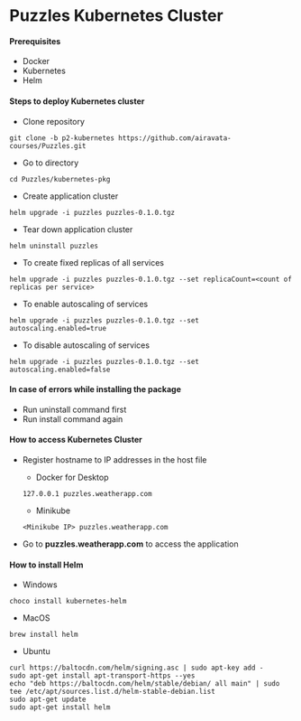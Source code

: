 # Puzzles Kubernetes Cluster

#### Prerequisites
- Docker
- Kubernetes
- Helm

#### Steps to deploy Kubernetes cluster
- Clone repository
```
git clone -b p2-kubernetes https://github.com/airavata-courses/Puzzles.git
```

- Go to directory
```
cd Puzzles/kubernetes-pkg
```

- Create application cluster
```
helm upgrade -i puzzles puzzles-0.1.0.tgz
```

- Tear down application cluster
```
helm uninstall puzzles
```

- To create fixed replicas of all services
```
helm upgrade -i puzzles puzzles-0.1.0.tgz --set replicaCount=<count of replicas per service>
```

- To enable autoscaling of services
```
helm upgrade -i puzzles puzzles-0.1.0.tgz --set autoscaling.enabled=true
```

- To disable autoscaling of services
```
helm upgrade -i puzzles puzzles-0.1.0.tgz --set autoscaling.enabled=false
```

#### In case of errors while installing the package
- Run uninstall command first
- Run install command again

#### How to access Kubernetes Cluster
- Register hostname to IP addresses in the host file 
  - Docker for Desktop
  ```
  127.0.0.1 puzzles.weatherapp.com
  ```

  - Minikube
  ```
  <Minikube IP> puzzles.weatherapp.com
  ```

- Go to **puzzles.weatherapp.com** to access the application

#### How to install Helm
- Windows 
```
choco install kubernetes-helm
```

- MacOS
```
brew install helm
```

- Ubuntu
```
curl https://baltocdn.com/helm/signing.asc | sudo apt-key add -
sudo apt-get install apt-transport-https --yes
echo "deb https://baltocdn.com/helm/stable/debian/ all main" | sudo tee /etc/apt/sources.list.d/helm-stable-debian.list
sudo apt-get update
sudo apt-get install helm
```
